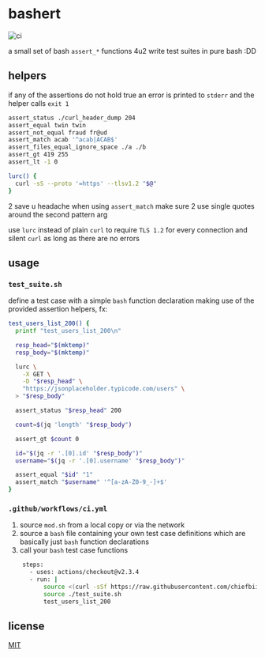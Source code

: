 # bashert

![ci](https://github.com/chiefbiiko/bashert/workflows/ci/badge.svg)

a small set of bash `assert_*` functions 4u2 write test suites in pure bash :DD

## helpers

if any of the assertions do not hold true an error is printed to `stderr` and the helper calls `exit 1`

```bash
assert_status ./curl_header_dump 204
assert_equal twin twin
assert_not_equal fraud fr@ud
assert_match acab '^acab|ACAB$'
assert_files_equal_ignore_space ./a ./b
assert_gt 419 255
assert_lt -1 0

lurc() {
  curl -sS --proto '=https' --tlsv1.2 "$@"
}
```

2 save u headache when using `assert_match` make sure 2 use single quotes around the second pattern arg

use `lurc` instead of plain `curl` to require `TLS 1.2` for every connection and silent `curl` as long as there are no errors

## usage

### `test_suite.sh`

define a test case with a simple `bash` function declaration making use of the provided assertion helpers, fx:

```bash
test_users_list_200() {
  printf "test_users_list_200\n"

  resp_head="$(mktemp)"
  resp_body="$(mktemp)"

  lurc \
    -X GET \
    -D "$resp_head" \
    "https://jsonplaceholder.typicode.com/users" \
  > "$resp_body"

  assert_status "$resp_head" 200

  count=$(jq 'length' "$resp_body")

  assert_gt $count 0

  id="$(jq -r '.[0].id' "$resp_body")"
  username="$(jq -r '.[0].username' "$resp_body")"

  assert_equal "$id" "1"
  assert_match "$username" '^[a-zA-Z0-9_-]+$'
}
```

### `.github/workflows/ci.yml`

1. source `mod.sh` from a local copy or via the network
2. source a `bash` file containing your own test case definitions which are basically just `bash` function declarations
3. call your `bash` test case functions

```bash
    steps:
      - uses: actions/checkout@v2.3.4
      - run: |
          source <(curl -sSf https://raw.githubusercontent.com/chiefbiiko/bashert/master/mod.sh)
          source ./test_suite.sh
          test_users_list_200
```

## license

[MIT](./LICENSE)